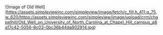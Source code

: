 ![Image of Old Well] (https://assets.simpleviewinc.com/simpleview/image/fetch/c_fill,h_411,q_75,w_620/https://assets.simpleviewinc.com/simpleview/image/upload/crm/chapelhill/Old_Well_on_University_of_North_Carolina_at_Chapel_Hill_campus_a8a17c42-5056-8c03-0bc36b44da902914.jpg)
